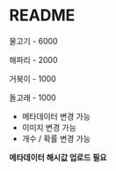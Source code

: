 # README

물고기 - 6000

해파리 - 2000

거북이 - 1000

돌고래 - 1000



- 메타데이터 변경 가능
- 이미지 변경 가능
- 개수 / 확률 변경 가능



**메타데이터 해시값 업로드 필요**

